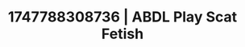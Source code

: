 ---
categories:
- Curvy goddess
- BDSM whisper
- Hentai
- Voyeur fantasy
- Shadow kink
image: /assets/images/1747788308736.jpg
layout: post
seo:
  description: Featured content with exclusive Scat Fetish, ABDL Play. HD images available.
  keywords: Scat Fetish, ABDL Play
  og_image: /assets/images/1747788308736.jpg
  schema_type: VisualArtwork
tags:
- '#1747788308736'
- ABDL Play
- Scat Fetish
title: 1747788308736 | ABDL Play Scat Fetish
---